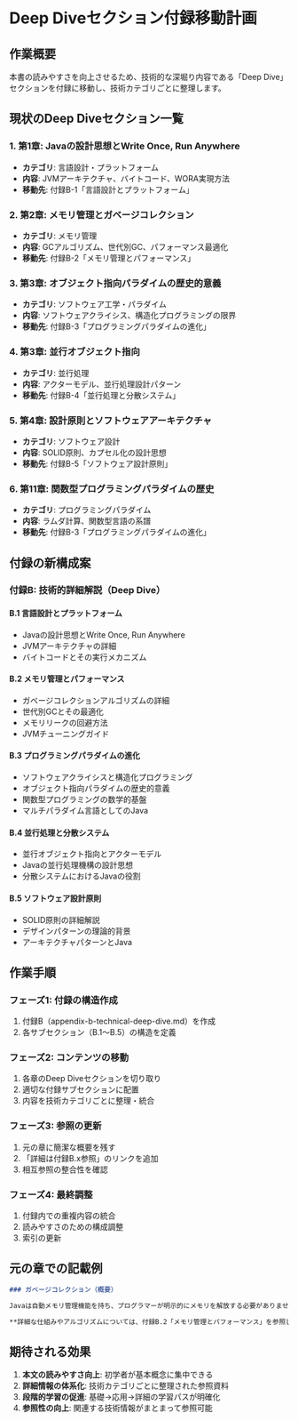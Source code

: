 # Deep Diveセクション付録移動計画

## 作業概要
本書の読みやすさを向上させるため、技術的な深堀り内容である「Deep Dive」セクションを付録に移動し、技術カテゴリごとに整理します。

## 現状のDeep Diveセクション一覧

### 1. 第1章: Javaの設計思想とWrite Once, Run Anywhere
- **カテゴリ**: 言語設計・プラットフォーム
- **内容**: JVMアーキテクチャ、バイトコード、WORA実現方法
- **移動先**: 付録B-1「言語設計とプラットフォーム」

### 2. 第2章: メモリ管理とガベージコレクション
- **カテゴリ**: メモリ管理
- **内容**: GCアルゴリズム、世代別GC、パフォーマンス最適化
- **移動先**: 付録B-2「メモリ管理とパフォーマンス」

### 3. 第3章: オブジェクト指向パラダイムの歴史的意義
- **カテゴリ**: ソフトウェア工学・パラダイム
- **内容**: ソフトウェアクライシス、構造化プログラミングの限界
- **移動先**: 付録B-3「プログラミングパラダイムの進化」

### 4. 第3章: 並行オブジェクト指向
- **カテゴリ**: 並行処理
- **内容**: アクターモデル、並行処理設計パターン
- **移動先**: 付録B-4「並行処理と分散システム」

### 5. 第4章: 設計原則とソフトウェアアーキテクチャ
- **カテゴリ**: ソフトウェア設計
- **内容**: SOLID原則、カプセル化の設計思想
- **移動先**: 付録B-5「ソフトウェア設計原則」

### 6. 第11章: 関数型プログラミングパラダイムの歴史
- **カテゴリ**: プログラミングパラダイム
- **内容**: ラムダ計算、関数型言語の系譜
- **移動先**: 付録B-3「プログラミングパラダイムの進化」

## 付録の新構成案

### 付録B: 技術的詳細解説（Deep Dive）

#### B.1 言語設計とプラットフォーム
- Javaの設計思想とWrite Once, Run Anywhere
- JVMアーキテクチャの詳細
- バイトコードとその実行メカニズム

#### B.2 メモリ管理とパフォーマンス
- ガベージコレクションアルゴリズムの詳細
- 世代別GCとその最適化
- メモリリークの回避方法
- JVMチューニングガイド

#### B.3 プログラミングパラダイムの進化
- ソフトウェアクライシスと構造化プログラミング
- オブジェクト指向パラダイムの歴史的意義
- 関数型プログラミングの数学的基盤
- マルチパラダイム言語としてのJava

#### B.4 並行処理と分散システム
- 並行オブジェクト指向とアクターモデル
- Javaの並行処理機構の設計思想
- 分散システムにおけるJavaの役割

#### B.5 ソフトウェア設計原則
- SOLID原則の詳細解説
- デザインパターンの理論的背景
- アーキテクチャパターンとJava

## 作業手順

### フェーズ1: 付録の構造作成
1. 付録B（appendix-b-technical-deep-dive.md）を作成
2. 各サブセクション（B.1〜B.5）の構造を定義

### フェーズ2: コンテンツの移動
1. 各章のDeep Diveセクションを切り取り
2. 適切な付録サブセクションに配置
3. 内容を技術カテゴリごとに整理・統合

### フェーズ3: 参照の更新
1. 元の章に簡潔な概要を残す
2. 「詳細は付録B.x参照」のリンクを追加
3. 相互参照の整合性を確認

### フェーズ4: 最終調整
1. 付録内での重複内容の統合
2. 読みやすさのための構成調整
3. 索引の更新

## 元の章での記載例

```markdown
### ガベージコレクション（概要）

Javaは自動メモリ管理機能を持ち、プログラマーが明示的にメモリを解放する必要がありません。これにより、メモリリークやダングリングポインタといったC言語で頻発する問題を回避できます。

**詳細な仕組みやアルゴリズムについては、付録B.2「メモリ管理とパフォーマンス」を参照してください。**
```

## 期待される効果

1. **本文の読みやすさ向上**: 初学者が基本概念に集中できる
2. **詳細情報の体系化**: 技術カテゴリごとに整理された参照資料
3. **段階的学習の促進**: 基礎→応用→詳細の学習パスが明確化
4. **参照性の向上**: 関連する技術情報がまとまって参照可能